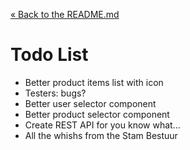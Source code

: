 [&laquo; Back to the README.md](../README.md)

# Todo List
- Better product items list with icon
- Testers: bugs?
- Better user selector component
- Better product selector component
- Create REST API for you know what...
- All the whishs from the Stam Bestuur
